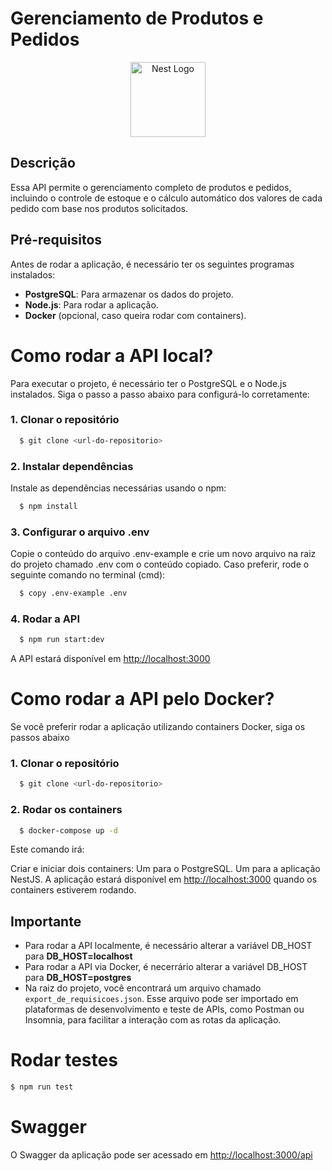 # Gerenciamento de Produtos e Pedidos
<p align="center">
  <a href="http://nestjs.com/" target="blank"><img src="https://nestjs.com/img/logo-small.svg" width="120" alt="Nest Logo" /></a>
</p>

[circleci-image]: https://img.shields.io/circleci/build/github/nestjs/nest/master?token=abc123def456
[circleci-url]: https://circleci.com/gh/nestjs/nest

## Descrição

Essa API permite o gerenciamento completo de produtos e pedidos, incluindo o controle de estoque e o cálculo automático dos valores de cada pedido com base nos produtos solicitados.

## Pré-requisitos

Antes de rodar a aplicação, é necessário ter os seguintes programas instalados:

- **PostgreSQL**: Para armazenar os dados do projeto.
- **Node.js**: Para rodar a aplicação.
- **Docker** (opcional, caso queira rodar com containers).
  
# Como rodar a API local?
  Para executar o projeto, é necessário ter o PostgreSQL e o Node.js instalados. Siga o passo a passo abaixo para configurá-lo corretamente:
  ### 1. Clonar o repositório
  ```bash
    $ git clone <url-do-repositorio>
  ```
  ### 2. Instalar dependências
  Instale as dependências necessárias usando o npm:
  ```bash
    $ npm install
  ```
   ### 3. Configurar o arquivo .env
   Copie o conteúdo do arquivo .env-example e crie um novo arquivo na raiz do projeto chamado .env com o conteúdo copiado. Caso preferir, rode o seguinte comando no terminal (cmd): 
  ```bash
    $ copy .env-example .env
  ```
  ### 4. Rodar a API
  ```bash
    $ npm run start:dev
  ```
A API estará disponível em [http://localhost:3000](http://localhost:3000)

# Como rodar a API pelo Docker?
Se você preferir rodar a aplicação utilizando containers Docker, siga os passos abaixo
 ### 1. Clonar o repositório
  ```bash
    $ git clone <url-do-repositorio>
  ```
 ### 2. Rodar os containers 
  ```bash
    $ docker-compose up -d
  ```
Este comando irá:

Criar e iniciar dois containers:
Um para o PostgreSQL.
Um para a aplicação NestJS.
A aplicação estará disponível em [http://localhost:3000](http://localhost:3000) quando os containers estiverem rodando.

## Importante
- Para rodar a API localmente, é necessário alterar a variável DB_HOST para **DB_HOST=localhost**
- Para rodar a API via Docker, é necerrário alterar a variável DB_HOST para **DB_HOST=postgres**
- Na raiz do projeto, você encontrará um arquivo chamado ```export_de_requisicoes.json```. Esse arquivo pode ser importado em plataformas de desenvolvimento e teste de APIs, como Postman ou Insomnia, para facilitar a interação com as rotas da aplicação.

# Rodar testes
```bash
$ npm run test
```

# Swagger
O Swagger da aplicação pode ser acessado em  [http://localhost:3000/api](http://localhost:3000/api)


